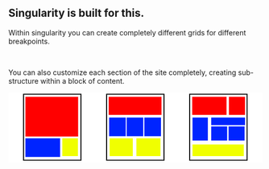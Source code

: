 ## Singularity is built for this.

Within singularity you can create completely different grids for different breakpoints.

<br>

You can also customize each section of the site completely, creating sub-structure within a block of content.

<img src="img/grid-examples.png" alt="Examples of grids">
